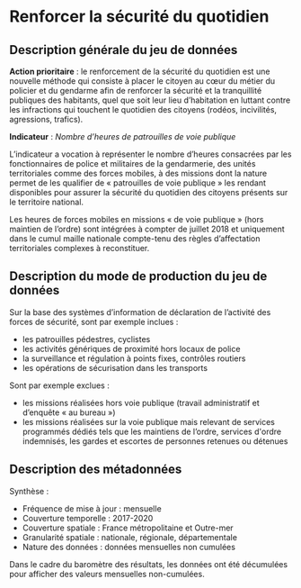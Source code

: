 # Renforcer la sécurité du quotidien 
## Description générale du jeu de données 
**Action prioritaire** : le renforcement de la sécurité du quotidien est une nouvelle méthode qui consiste à placer le citoyen au cœur du métier du policier et du gendarme afin de renforcer la sécurité et la tranquillité publiques des habitants, quel que soit leur lieu d’habitation en luttant contre les infractions qui touchent le quotidien des citoyens (rodéos, incivilités, agressions, trafics).

**Indicateur** : *Nombre d’heures de patrouilles de voie publique*

L’indicateur a vocation à représenter le nombre d’heures consacrées par les fonctionnaires de police et militaires de la gendarmerie, des unités territoriales comme des forces mobiles, à des missions dont la nature permet de les qualifier de « patrouilles de voie publique » les rendant disponibles pour assurer la sécurité du quotidien des citoyens présents sur le territoire national. 

Les heures de forces mobiles en missions « de voie publique » (hors maintien de l’ordre) sont intégrées à compter de juillet 2018 et uniquement dans le cumul maille nationale compte-tenu des règles d’affectation territoriales complexes à reconstituer.

## Description du mode de production du jeu de données 
Sur la base des systèmes d’information de déclaration de l’activité des forces de sécurité, sont par exemple inclues :
-	les patrouilles pédestres, cyclistes
-	les activités génériques de proximité hors locaux de police
-	la surveillance et régulation à points fixes, contrôles routiers
-	les opérations de sécurisation dans les transports

Sont par exemple exclues :
-	les missions réalisées hors voie publique (travail administratif et d’enquête « au bureau »)
-	les missions réalisées sur la voie publique mais relevant de services programmés dédiés tels que les maintiens de l’ordre, services d'ordre indemnisés, les gardes et escortes de personnes retenues ou détenues 

## Description des métadonnées 
Synthèse :
-	Fréquence de mise à jour : mensuelle
-	Couverture temporelle : 2017-2020
-	Couverture spatiale : France métropolitaine et Outre-mer
-	Granularité spatiale : nationale, régionale, départementale
-	Nature des données : données mensuelles non cumulées 

Dans le cadre du baromètre des résultats, les données ont été décumulées pour afficher des valeurs mensuelles non-cumulées.